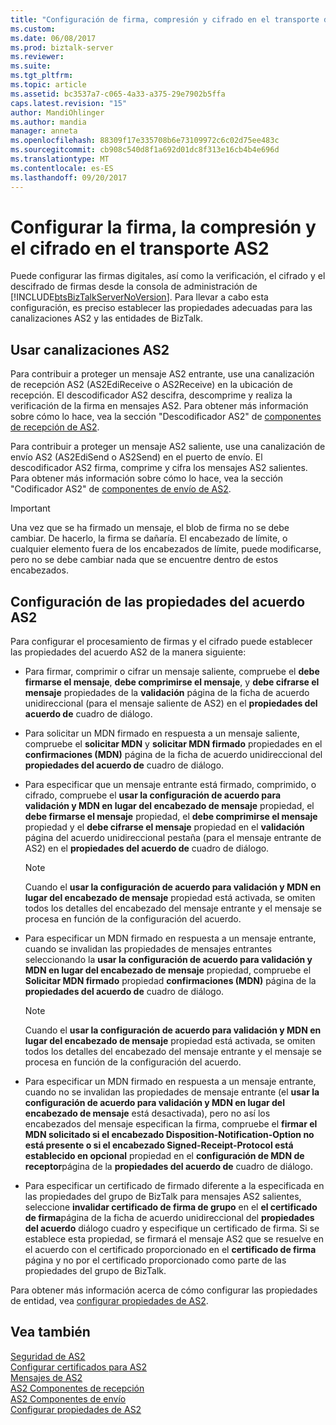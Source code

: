 ```yaml
---
title: "Configuración de firma, compresión y cifrado en el transporte de AS2 | Documentos de Microsoft"
ms.custom: 
ms.date: 06/08/2017
ms.prod: biztalk-server
ms.reviewer: 
ms.suite: 
ms.tgt_pltfrm: 
ms.topic: article
ms.assetid: bc3537a7-c065-4a33-a375-29e7902b5ffa
caps.latest.revision: "15"
author: MandiOhlinger
ms.author: mandia
manager: anneta
ms.openlocfilehash: 88309f17e335708b6e73109972c6c02d75ee483c
ms.sourcegitcommit: cb908c540d8f1a692d01dc8f313e16cb4b4e696d
ms.translationtype: MT
ms.contentlocale: es-ES
ms.lasthandoff: 09/20/2017
---
```

# <a name="configuring-signing-compression-and-encryption-in-as2-transport"></a>Configurar la firma, la compresión y el cifrado en el transporte AS2
Puede configurar las firmas digitales, así como la verificación, el cifrado y el descifrado de firmas desde la consola de administración de [!INCLUDE[btsBizTalkServerNoVersion](../includes/btsbiztalkservernoversion-md.md)]. Para llevar a cabo esta configuración, es preciso establecer las propiedades adecuadas para las canalizaciones AS2 y las entidades de BizTalk.  
  
## <a name="using-as2-pipelines"></a>Usar canalizaciones AS2  
 Para contribuir a proteger un mensaje AS2 entrante, use una canalización de recepción AS2 (AS2EdiReceive o AS2Receive) en la ubicación de recepción. El descodificador AS2 descifra, descomprime y realiza la verificación de la firma en mensajes AS2. Para obtener más información sobre cómo lo hace, vea la sección "Descodificador AS2" de [componentes de recepción de AS2](../core/as2-receive-components.md).  
  
 Para contribuir a proteger un mensaje AS2 saliente, use una canalización de envío AS2 (AS2EdiSend o AS2Send) en el puerto de envío. El descodificador AS2 firma, comprime y cifra los mensajes AS2 salientes. Para obtener más información sobre cómo lo hace, vea la sección "Codificador AS2" de [componentes de envío de AS2](../core/as2-send-components.md).  
  
> [!IMPORTANT]
>  Una vez que se ha firmado un mensaje, el blob de firma no se debe cambiar. De hacerlo, la firma se dañaría. El encabezado de límite, o cualquier elemento fuera de los encabezados de límite, puede modificarse, pero no se debe cambiar nada que se encuentre dentro de estos encabezados.  
  
## <a name="setting-as2-agreement-properties"></a>Configuración de las propiedades del acuerdo AS2  
 Para configurar el procesamiento de firmas y el cifrado puede establecer las propiedades del acuerdo AS2 de la manera siguiente:  
  
-   Para firmar, comprimir o cifrar un mensaje saliente, compruebe el **debe firmarse el mensaje**, **debe comprimirse el mensaje**, y **debe cifrarse el mensaje** propiedades de la **validación** página de la ficha de acuerdo unidireccional (para el mensaje saliente de AS2) en el **propiedades del acuerdo de** cuadro de diálogo.  
  
-   Para solicitar un MDN firmado en respuesta a un mensaje saliente, compruebe el **solicitar MDN** y **solicitar MDN firmado** propiedades en el **confirmaciones (MDN)** página de la ficha de acuerdo unidireccional del **propiedades del acuerdo de** cuadro de diálogo.  
  
-   Para especificar que un mensaje entrante está firmado, comprimido, o cifrado, compruebe el **usar la configuración de acuerdo para validación y MDN en lugar del encabezado de mensaje** propiedad, el **debe firmarse el mensaje** propiedad, el **debe comprimirse el mensaje** propiedad y el **debe cifrarse el mensaje** propiedad en el **validación** página del acuerdo unidireccional pestaña (para el mensaje entrante de AS2) en el **propiedades del acuerdo de** cuadro de diálogo.  
  
    > [!NOTE]
    >  Cuando el **usar la configuración de acuerdo para validación y MDN en lugar del encabezado de mensaje** propiedad está activada, se omiten todos los detalles del encabezado del mensaje entrante y el mensaje se procesa en función de la configuración del acuerdo.  
  
-   Para especificar un MDN firmado en respuesta a un mensaje entrante, cuando se invalidan las propiedades de mensajes entrantes seleccionando la **usar la configuración de acuerdo para validación y MDN en lugar del encabezado de mensaje** propiedad, compruebe el **Solicitar MDN firmado** propiedad **confirmaciones (MDN)** página de la **propiedades del acuerdo de** cuadro de diálogo.  
  
    > [!NOTE]
    >  Cuando el **usar la configuración de acuerdo para validación y MDN en lugar del encabezado de mensaje** propiedad está activada, se omiten todos los detalles del encabezado del mensaje entrante y el mensaje se procesa en función de la configuración del acuerdo.  
  
-   Para especificar un MDN firmado en respuesta a un mensaje entrante, cuando no se invalidan las propiedades de mensaje entrante (el **usar la configuración de acuerdo para validación y MDN en lugar del encabezado de mensaje** está desactivada), pero no así los encabezados del mensaje especifican la firma, compruebe el **firmar el MDN solicitado si el encabezado Disposition-Notification-Option no está presente o si el encabezado Signed-Receipt-Protocol está establecido en opcional** propiedad en el **configuración de MDN de receptor**página de la **propiedades del acuerdo de** cuadro de diálogo.  
  
-   Para especificar un certificado de firmado diferente a la especificada en las propiedades del grupo de BizTalk para mensajes AS2 salientes, seleccione **invalidar certificado de firma de grupo** en el **el certificado de firma**página de la ficha de acuerdo unidireccional del **propiedades del acuerdo** diálogo cuadro y especifique un certificado de firma. Si se establece esta propiedad, se firmará el mensaje AS2 que se resuelve en el acuerdo con el certificado proporcionado en el **certificado de firma** página y no por el certificado proporcionado como parte de las propiedades del grupo de BizTalk.  
  
 Para obtener más información acerca de cómo configurar las propiedades de entidad, vea [configurar propiedades de AS2](../core/configuring-as2-properties.md).  
  
## <a name="see-also"></a>Vea también  
 [Seguridad de AS2](../core/as2-security.md)   
 [Configurar certificados para AS2](../core/configuring-certificates-for-as2.md)   
 [Mensajes de AS2](../core/as2-messages.md)   
 [AS2 Componentes de recepción](../core/as2-receive-components.md)   
 [AS2 Componentes de envío](../core/as2-send-components.md)   
 [Configurar propiedades de AS2](../core/configuring-as2-properties.md)